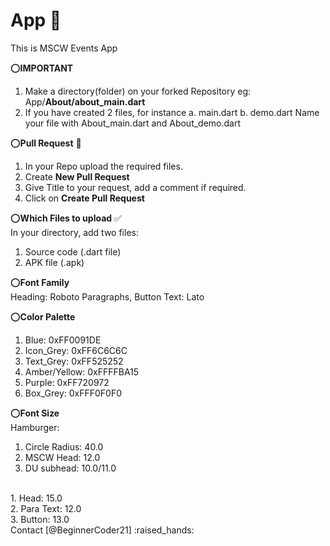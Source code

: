 # App :iphone:
This is MSCW Events App

:o:**IMPORTANT**
1. Make a directory(folder) on your forked Repository 
   eg: App/**About/about_main.dart**
2. If you have created 2 files, for instance 
   a. main.dart
   b. demo.dart
   Name your file with About_main.dart and About_demo.dart

:o:__Pull Request__ :speech_balloon:
1. In your Repo upload the required files.
2. Create __New Pull Request__
3. Give Title to your request, add a comment if required.
4. Click on __Create Pull Request__

:o:**Which Files to upload** :white_check_mark:
<br/>In your directory, add two files: 
1. Source code (.dart file)
2. APK file (.apk)

:o:**Font Family**
<br/>Heading: Roboto
Paragraphs, Button Text: Lato 

:o:**Color Palette**
1. Blue: 0xFF0091DE
2. Icon_Grey: 0xFF6C6C6C
3. Text_Grey: 0xFF525252
4. Amber/Yellow: 0xFFFFBA15
5. Purple: 0xFF720972
6. Box_Grey: 0xFFF0F0F0

:o:**Font Size**
<br/>
Hamburger:
1. Circle Radius: 40.0
2. MSCW Head: 12.0
3. DU subhead: 10.0/11.0
<br/>
1. Head: 15.0
<br/>2. Para Text: 12.0
<br/>3. Button: 13.0

<br/>
Contact [@BeginnerCoder21] :raised_hands:
